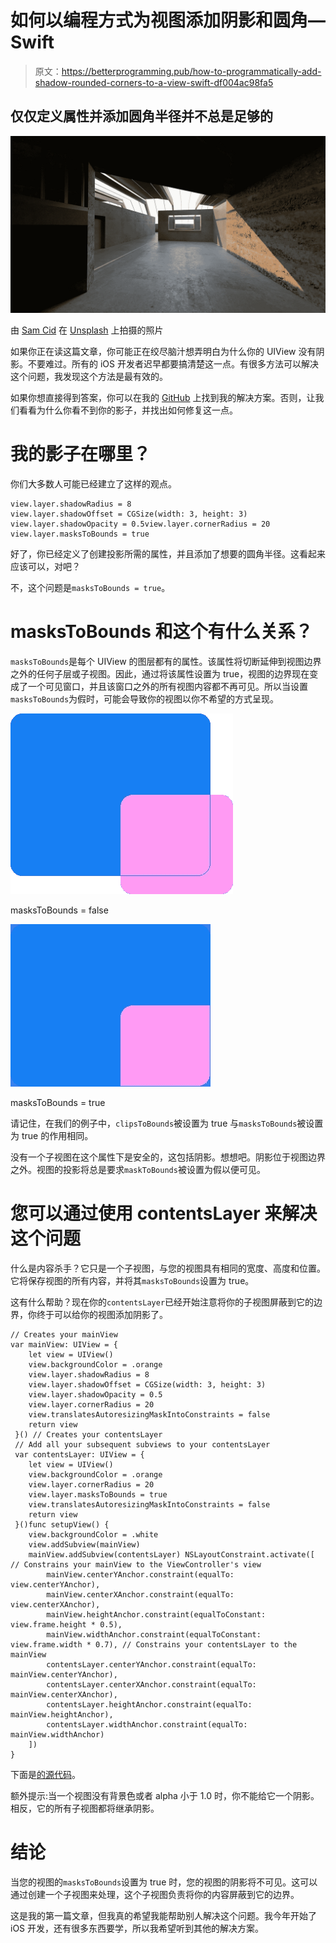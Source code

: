 # 如何以编程方式为视图添加阴影和圆角— Swift

> 原文：<https://betterprogramming.pub/how-to-programmatically-add-shadow-rounded-corners-to-a-view-swift-df004ac98fa5>

## 仅仅定义属性并添加圆角半径并不总是足够的

![](img/d5d3d4ff15fd9a08d996bc290996cdc2.png)

由 [Sam Cid](https://unsplash.com/@marsumilae?utm_source=unsplash&utm_medium=referral&utm_content=creditCopyText) 在 [Unsplash](https://unsplash.com/search/photos/concrete-building?utm_source=unsplash&utm_medium=referral&utm_content=creditCopyText) 上拍摄的照片

如果你正在读这篇文章，你可能正在绞尽脑汁想弄明白为什么你的 UIView 没有阴影。不要难过。所有的 iOS 开发者迟早都要搞清楚这一点。有很多方法可以解决这个问题，我发现这个方法是最有效的。

如果你想直接得到答案，你可以在我的 [GitHub](https://github.com/JosiahRininger/AddShadowAndRoundedCornersToView/blob/master/AddingShadowAndRoundedCornersToView/ViewController.swift) 上找到我的解决方案。否则，让我们看看为什么你看不到你的影子，并找出如何修复这一点。

# 我的影子在哪里？

你们大多数人可能已经建立了这样的观点。

```
view.layer.shadowRadius = 8
view.layer.shadowOffset = CGSize(width: 3, height: 3)
view.layer.shadowOpacity = 0.5view.layer.cornerRadius = 20
view.layer.masksToBounds = true
```

好了，你已经定义了创建投影所需的属性，并且添加了想要的圆角半径。这看起来应该可以，对吧？

不，这个问题是`masksToBounds = true`。

# masksToBounds 和这个有什么关系？

`masksToBounds`是每个 UIView 的图层都有的属性。该属性将切断延伸到视图边界之外的任何子层或子视图。因此，通过将该属性设置为 true，视图的边界现在变成了一个可见窗口，并且该窗口之外的所有视图内容都不再可见。所以当设置`masksToBounds`为假时，可能会导致你的视图以你不希望的方式呈现。

![](img/1c1578d7f8b8d8d76dda00e2b703ba0d.png)

masksToBounds = false

![](img/30f023431b1e577284e5cde621c738a2.png)

masksToBounds = true

请记住，在我们的例子中，`clipsToBounds`被设置为 true 与`masksToBounds`被设置为 true 的作用相同。

没有一个子视图在这个属性下是安全的，这包括阴影。想想吧。阴影位于视图边界之外。视图的投影将总是要求`maskToBounds`被设置为假以便可见。

# 您可以通过使用 contentsLayer 来解决这个问题

什么是内容杀手？它只是一个子视图，与您的视图具有相同的宽度、高度和位置。它将保存视图的所有内容，并将其`masksToBounds`设置为 true。

这有什么帮助？现在你的`contentsLayer`已经开始注意将你的子视图屏蔽到它的边界，你终于可以给你的视图添加阴影了。

```
// Creates your mainView
var mainView: UIView = {
    let view = UIView()
    view.backgroundColor = .orange
    view.layer.shadowRadius = 8
    view.layer.shadowOffset = CGSize(width: 3, height: 3)   
    view.layer.shadowOpacity = 0.5
    view.layer.cornerRadius = 20   
    view.translatesAutoresizingMaskIntoConstraints = false
    return view
 }() // Creates your contentsLayer
 // Add all your subsequent subviews to your contentsLayer
 var contentsLayer: UIView = {
    let view = UIView()
    view.backgroundColor = .orange
    view.layer.cornerRadius = 20
    view.layer.masksToBounds = true    
    view.translatesAutoresizingMaskIntoConstraints = false
    return view
 }()func setupView() {
    view.backgroundColor = .white
    view.addSubview(mainView)
    mainView.addSubview(contentsLayer) NSLayoutConstraint.activate([ // Constrains your mainView to the ViewController's view
        mainView.centerYAnchor.constraint(equalTo: view.centerYAnchor),
        mainView.centerXAnchor.constraint(equalTo: view.centerXAnchor),
        mainView.heightAnchor.constraint(equalToConstant: view.frame.height * 0.5),
        mainView.widthAnchor.constraint(equalToConstant: view.frame.width * 0.7), // Constrains your contentsLayer to the mainView
        contentsLayer.centerYAnchor.constraint(equalTo: mainView.centerYAnchor),
        contentsLayer.centerXAnchor.constraint(equalTo: mainView.centerXAnchor),
        contentsLayer.heightAnchor.constraint(equalTo: mainView.heightAnchor),
        contentsLayer.widthAnchor.constraint(equalTo: mainView.widthAnchor)
    ])
}
```

下面是[的源代码](https://github.com/JosiahRininger/AddShadowAndRoundedCornersToView/blob/master/AddingShadowAndRoundedCornersToView/ViewController.swift)。

额外提示:当一个视图没有背景色或者 alpha 小于 1.0 时，你不能给它一个阴影。相反，它的所有子视图都将继承阴影。

# **结论**

当您的视图的`masksToBounds`设置为 true 时，您的视图的阴影将不可见。这可以通过创建一个子视图来处理，这个子视图负责将你的内容屏蔽到它的边界。

这是我的第一篇文章，但我真的希望我能帮助别人解决这个问题。我今年开始了 iOS 开发，还有很多东西要学，所以我希望听到其他的解决方案。
